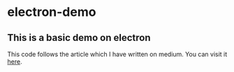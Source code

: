 # electron-demo
This is a basic demo on electron
---
This code follows the article which I have written on medium. You can visit it [here](https://tusharrguliany.medium.com/using-web-technologies-to-create-your-first-cross-platform-desktop-application-with-electron-8180ec0c087e).
